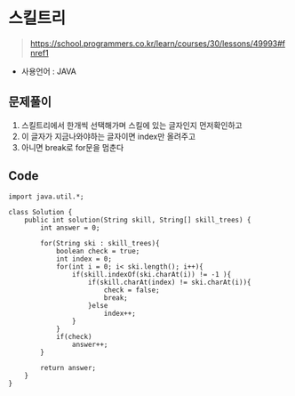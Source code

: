 # 스킬트리
> https://school.programmers.co.kr/learn/courses/30/lessons/49993#fnref1
- 사용언어 : JAVA

## 문제풀이
1. 스킬트리에서 한개씩 선택해가며 스킬에 있는 글자인지 먼저확인하고
2. 이 글자가 지금나와야하는 글자이면 index만 올려주고
3. 아니면 break로 for문을 멈춘다

## Code
```
import java.util.*;

class Solution {
    public int solution(String skill, String[] skill_trees) {
        int answer = 0;
        
        for(String ski : skill_trees){
            boolean check = true;
            int index = 0;
            for(int i = 0; i< ski.length(); i++){
                if(skill.indexOf(ski.charAt(i)) != -1 ){
                    if(skill.charAt(index) != ski.charAt(i)){
                        check = false;
                        break; 
                    }else
                        index++;
                }
            }
            if(check)
                answer++;
        }
        
        return answer;
    }
}
```
